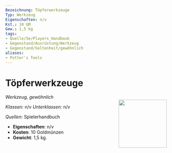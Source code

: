 ```yaml
---
Bezeichnung: Töpferwerkzeuge
Typ: Werkzeug
Eigenschaften: n/v 
Kst.: 10 GM
Gew.: 1,5 kg
tags:
- Quelle/5e/Players_Handbook
- Gegenstand/Ausrüstung/Werkzeug
- Gegenstand/Seltenheit/gewöhnlich
aliases:
- Potter's Tools
---
```

# Töpferwerkzeuge
*Werkzeug, gewöhnlich*  
<img src="Symbolik/Gegenstände.webp" align="right" width="150">

_Klassen:_ n/v 
_Unterklassen:_  n/v

_Quellen:_ Spielerhandbuch

- **Eigenschaften**: n/v
- **Kosten**: 10 Goldmünzen
- **Gewicht**: 1,5 kg.